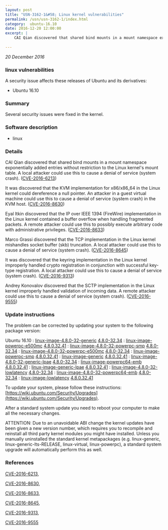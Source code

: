 ```yaml
---
layout: post
title: "USN-3162-1&#58; Linux kernel vulnerabilities"
permalink: /usn/usn-3162-1/index.html
category:  ubuntu-16.10
date: 2016-12-20 12:00:00
excerpt: |
    CAI Qian discovered that shared bind mounts in a mount namespace exponentially added entries without restriction to the Linux kernel&#39;s mount table. A local attacker could use this to cause a denial of service (system crash). ([CVE-2016-6213](http://people.ubuntu.com/~ubuntu-security/cve/CVE-2016-6213))
    
--- 
```

 
 

*20 December 2016*

### linux vulnerabilities

A security issue affects these releases of Ubuntu and its derivatives:

* Ubuntu 16.10

### Summary

Several security issues were fixed in the kernel. 

### Software description

* linux 

### Details

CAI Qian discovered that shared bind mounts in a mount namespace exponentially added entries without restriction to the Linux kernel&#39;s mount table. A local attacker could use this to cause a denial of service (system crash). ([CVE-2016-6213](http://people.ubuntu.com/~ubuntu-security/cve/CVE-2016-6213))

It was discovered that the KVM implementation for x86/x86_64 in the Linux kernel could dereference a null pointer. An attacker in a guest virtual machine could use this to cause a denial of service (system crash) in the KVM host. ([CVE-2016-8630](http://people.ubuntu.com/~ubuntu-security/cve/CVE-2016-8630))

Eyal Itkin discovered that the IP over IEEE 1394 (FireWire) implementation in the Linux kernel contained a buffer overflow when handling fragmented packets. A remote attacker could use this to possibly execute arbitrary code with administrative privileges. ([CVE-2016-8633](http://people.ubuntu.com/~ubuntu-security/cve/CVE-2016-8633))

Marco Grassi discovered that the TCP implementation in the Linux kernel mishandles socket buffer (skb) truncation. A local attacker could use this to cause a denial of service (system crash). ([CVE-2016-8645](http://people.ubuntu.com/~ubuntu-security/cve/CVE-2016-8645))

It was discovered that the keyring implementation in the Linux kernel improperly handled crypto registration in conjunction with successful key- type registration. A local attacker could use this to cause a denial of service (system crash). ([CVE-2016-9313](http://people.ubuntu.com/~ubuntu-security/cve/CVE-2016-9313))

Andrey Konovalov discovered that the SCTP implementation in the Linux kernel improperly handled validation of incoming data. A remote attacker could use this to cause a denial of service (system crash). ([CVE-2016-9555](http://people.ubuntu.com/~ubuntu-security/cve/CVE-2016-9555)) 

### Update instructions

The problem can be corrected by updating your system to the following package version:

Ubuntu 16.10
 : [linux-image-4.8.0-32-generic](https://launchpad.net/ubuntu/+source/linux) <span> [4.8.0-32.34](https://launchpad.net/ubuntu/+source/linux/4.8.0-32.34) </span> 
 : [linux-image-powerpc-e500mc](https://launchpad.net/ubuntu/+source/linux) <span> [4.8.0.32.41](https://launchpad.net/ubuntu/+source/linux/4.8.0-32.34) </span> 
 : [linux-image-4.8.0-32-powerpc-smp](https://launchpad.net/ubuntu/+source/linux) <span> [4.8.0-32.34](https://launchpad.net/ubuntu/+source/linux/4.8.0-32.34) </span> 
 : [linux-image-4.8.0-32-powerpc-e500mc](https://launchpad.net/ubuntu/+source/linux) <span> [4.8.0-32.34](https://launchpad.net/ubuntu/+source/linux/4.8.0-32.34) </span> 
 : [linux-image-powerpc-smp](https://launchpad.net/ubuntu/+source/linux) <span> [4.8.0.32.41](https://launchpad.net/ubuntu/+source/linux/4.8.0-32.34) </span> 
 : [linux-image-generic](https://launchpad.net/ubuntu/+source/linux) <span> [4.8.0.32.41](https://launchpad.net/ubuntu/+source/linux/4.8.0-32.34) </span> 
 : [linux-image-4.8.0-32-generic-lpae](https://launchpad.net/ubuntu/+source/linux) <span> [4.8.0-32.34](https://launchpad.net/ubuntu/+source/linux/4.8.0-32.34) </span> 
 : [linux-image-powerpc64-emb](https://launchpad.net/ubuntu/+source/linux) <span> [4.8.0.32.41](https://launchpad.net/ubuntu/+source/linux/4.8.0-32.34) </span> 
 : [linux-image-generic-lpae](https://launchpad.net/ubuntu/+source/linux) <span> [4.8.0.32.41](https://launchpad.net/ubuntu/+source/linux/4.8.0-32.34) </span> 
 : [linux-image-4.8.0-32-lowlatency](https://launchpad.net/ubuntu/+source/linux) <span> [4.8.0-32.34](https://launchpad.net/ubuntu/+source/linux/4.8.0-32.34) </span> 
 : [linux-image-4.8.0-32-powerpc64-emb](https://launchpad.net/ubuntu/+source/linux) <span> [4.8.0-32.34](https://launchpad.net/ubuntu/+source/linux/4.8.0-32.34) </span> 
 : [linux-image-lowlatency](https://launchpad.net/ubuntu/+source/linux) <span> [4.8.0.32.41](https://launchpad.net/ubuntu/+source/linux/4.8.0-32.34) </span> 

To update your system, please follow these instructions: [https://wiki.ubuntu.com/Security/Upgrades](https://wiki.ubuntu.com/Security/Upgrades).

After a standard system update you need to reboot your computer to make all the necessary changes.

ATTENTION: Due to an unavoidable ABI change the kernel updates have been given a new version number, which requires you to recompile and reinstall all third party kernel modules you might have installed. Unless you manually uninstalled the standard kernel metapackages (e.g. linux-generic, linux-generic-lts-RELEASE, linux-virtual, linux-powerpc), a standard system upgrade will automatically perform this as well. 

### References

 
 [CVE-2016-6213](http://people.ubuntu.com/~ubuntu-security/cve/CVE-2016-6213), 

 [CVE-2016-8630](http://people.ubuntu.com/~ubuntu-security/cve/CVE-2016-8630), 

 [CVE-2016-8633](http://people.ubuntu.com/~ubuntu-security/cve/CVE-2016-8633), 

 [CVE-2016-8645](http://people.ubuntu.com/~ubuntu-security/cve/CVE-2016-8645), 

 [CVE-2016-9313](http://people.ubuntu.com/~ubuntu-security/cve/CVE-2016-9313), 

 [CVE-2016-9555](http://people.ubuntu.com/~ubuntu-security/cve/CVE-2016-9555)
 


